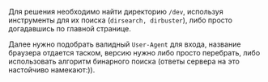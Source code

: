 Для решения необходимо найти директорию `/dev`, используя инструменты для их поиска (`dirsearch, dirbuster`), либо просто догадавшись по главной странице.

Далее нужно подобрать валидный `User-Agent` для входа, название браузера отдается таском, версию нужно либо просто перебрать, либо использовать алгоритм бинарного поиска (ответы сервера на это настойчиво намекают:)).
